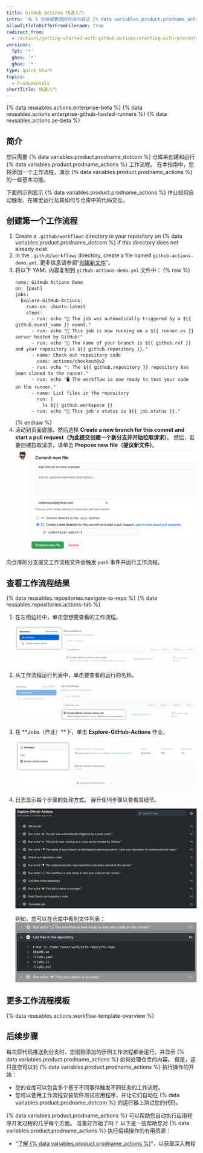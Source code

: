 ```yaml
---
title: GitHub Actions 快速入门
intro: '在 5 分钟或更短的时间内尝试 {% data variables.product.prodname_actions %} 的功能。'
allowTitleToDifferFromFilename: true
redirect_from:
  - /actions/getting-started-with-github-actions/starting-with-preconfigured-workflow-templates
versions:
  fpt: '*'
  ghes: '*'
  ghae: '*'
type: quick_start
topics:
  - Fundamentals
shortTitle: 快速入门
---
```


{% data reusables.actions.enterprise-beta %}
{% data reusables.actions.enterprise-github-hosted-runners %}
{% data reusables.actions.ae-beta %}

## 简介

您只需要 {% data variables.product.prodname_dotcom %} 仓库来创建和运行 {% data variables.product.prodname_actions %} 工作流程。 在本指南中，您将添加一个工作流程，演示 {% data variables.product.prodname_actions %} 的一些基本功能。

下面的示例显示 {% data variables.product.prodname_actions %} 作业如何自动触发、在哪里运行及其如何与仓库中的代码交互。

## 创建第一个工作流程

1. Create a `.github/workflows` directory in  your repository on {% data variables.product.prodname_dotcom %} if this directory does not already exist.
2. In the `.github/workflows` directory, create a file named `github-actions-demo.yml`. 更多信息请参阅“[创建新文件](/github/managing-files-in-a-repository/creating-new-files)”。
3. 将以下 YAML 内容复制到 `github-actions-demo.yml` 文件中：
    {% raw %}
    ```yaml{:copy}
    name: GitHub Actions Demo
    on: [push]
    jobs:
      Explore-GitHub-Actions:
        runs-on: ubuntu-latest
        steps:
          - run: echo "🎉 The job was automatically triggered by a ${{ github.event_name }} event."
          - run: echo "🐧 This job is now running on a ${{ runner.os }} server hosted by GitHub!"
          - run: echo "🔎 The name of your branch is ${{ github.ref }} and your repository is ${{ github.repository }}."
          - name: Check out repository code
            uses: actions/checkout@v2
          - run: echo "💡 The ${{ github.repository }} repository has been cloned to the runner."
          - run: echo "🖥️ The workflow is now ready to test your code on the runner."
          - name: List files in the repository
            run: |
              ls ${{ github.workspace }}
          - run: echo "🍏 This job's status is ${{ job.status }}."

    ```
    {% endraw %}
3. 滚动到页面底部，然后选择 **Create a new branch for this commit and start a pull request（为此提交创建一个新分支并开始拉取请求）**。 然后，若要创建拉取请求，请单击 **Propose new file（提议新文件）**。 ![提交工作流程文件](/assets/images/help/repository/actions-quickstart-commit-new-file.png)

向仓库的分支提交工作流程文件会触发 `push` 事件并运行工作流程。

## 查看工作流程结果

{% data reusables.repositories.navigate-to-repo %}
{% data reusables.repositories.actions-tab %}
1. 在左侧边栏中，单击您想要查看的工作流程。

   ![左侧边栏中的工作流程列表](/assets/images/help/repository/actions-quickstart-workflow-sidebar.png)
1. 从工作流程运行列表中，单击要查看的运行的名称。

   ![工作流程运行的名称](/assets/images/help/repository/actions-quickstart-run-name.png)
1. 在 **Jobs（作业）**下，单击 **Explore-GitHub-Actions** 作业。

   ![查找作业](/assets/images/help/repository/actions-quickstart-job.png)
1. 日志显示每个步骤的处理方式。 展开任何步骤以查看其细节。

   ![示例工作流程结果](/assets/images/help/repository/actions-quickstart-logs.png)

   例如，您可以在仓库中看到文件列表： ![示例操作详细信息](/assets/images/help/repository/actions-quickstart-log-detail.png)

## 更多工作流程模板

{% data reusables.actions.workflow-template-overview %}

## 后续步骤

每次将代码推送到分支时，您刚刚添加的示例工作流程都会运行，并显示 {% data variables.product.prodname_actions %} 如何处理仓库的内容。 但是，这只是您可以对 {% data variables.product.prodname_actions %} 执行操作的开始：

- 您的仓库可以包含多个基于不同事件触发不同任务的工作流程。
- 您可以使用工作流程安装软件测试应用程序，并让它们自动在 {% data variables.product.prodname_dotcom %} 的运行器上测试您的代码。

{% data variables.product.prodname_actions %} 可以帮助您自动执行应用程序开发过程的几乎每个方面。 准备好开始了吗？ 以下是一些帮助您对 {% data variables.product.prodname_actions %} 执行后续操作的有用资源：

- “[了解 {% data variables.product.prodname_actions %}](/actions/learn-github-actions)”，以获取深入教程
